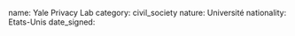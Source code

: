 name: Yale Privacy Lab 
category: civil_society
nature:  Université
nationality: Etats-Unis
date_signed:
    